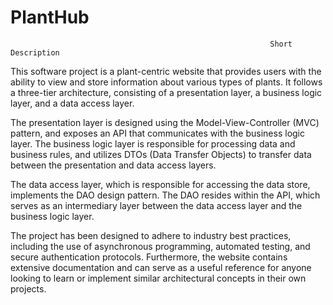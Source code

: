 # PlantHub
                                                              Short Description
This software project is a plant-centric website that provides users with the ability to view and store information about various types of plants. 
It follows a three-tier architecture, consisting of a presentation layer, a business logic layer, and a data access layer. 

The presentation layer is designed using the Model-View-Controller (MVC) pattern, and exposes an API that communicates with the business logic layer. 
The business logic layer is responsible for processing data and business rules, and utilizes DTOs (Data Transfer Objects) to transfer data between the presentation and data access layers. 

The data access layer, which is responsible for accessing the data store, implements the DAO design pattern. The DAO resides within the API, which serves as an intermediary layer between the data access layer and the business logic layer. 

The project has been designed to adhere to industry best practices, including the use of asynchronous programming, automated testing, and secure authentication protocols. Furthermore, the website contains extensive documentation and can serve as a useful reference for anyone looking to learn or implement similar architectural concepts in their own projects.


                                                            
